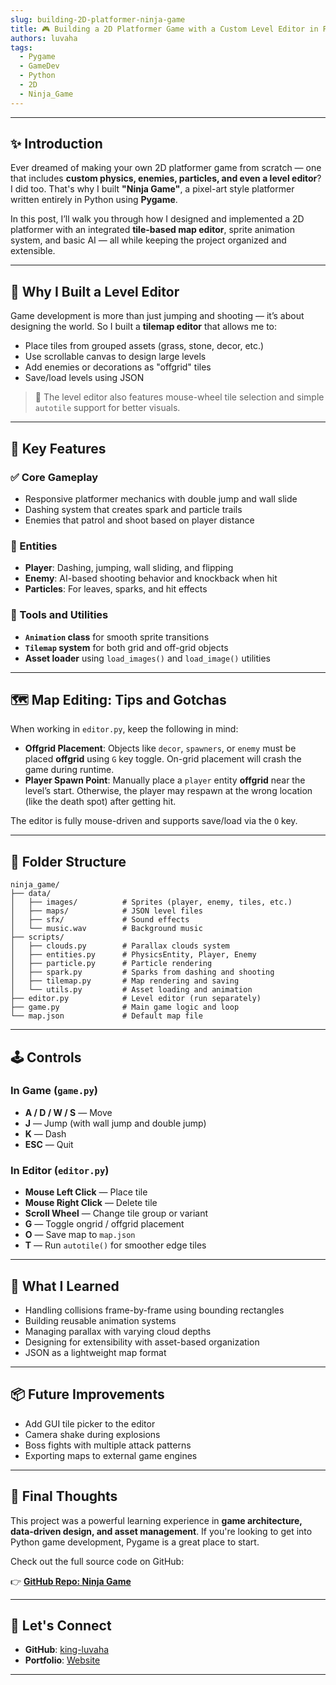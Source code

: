 ```yaml
---
slug: building-2D-platformer-ninja-game
title: 🎮 Building a 2D Platformer Game with a Custom Level Editor in Python
authors: luvaha
tags:
  - Pygame
  - GameDev
  - Python
  - 2D
  - Ninja_Game
---
```


---

## ✨ Introduction

Ever dreamed of making your own 2D platformer game from scratch — one that includes **custom physics, enemies, particles, and even a level editor**? I did too. That's why I built **"Ninja Game"**, a pixel-art style platformer written entirely in Python using **Pygame**.

In this post, I’ll walk you through how I designed and implemented a 2D platformer with an integrated **tile-based map editor**, sprite animation system, and basic AI — all while keeping the project organized and extensible.

---

## 🧱 Why I Built a Level Editor

Game development is more than just jumping and shooting — it’s about designing the world. So I built a **tilemap editor** that allows me to:

- Place tiles from grouped assets (grass, stone, decor, etc.)
- Use scrollable canvas to design large levels
- Add enemies or decorations as "offgrid" tiles
- Save/load levels using JSON 

> 🔁 The level editor also features mouse-wheel tile selection and simple `autotile` support for better visuals.

---

## 🚀 Key Features

### ✅ Core Gameplay

- Responsive platformer mechanics with double jump and wall slide  
- Dashing system that creates spark and particle trails   
- Enemies that patrol and shoot based on player distance  

### 🧠 Entities

- **Player**: Dashing, jumping, wall sliding, and flipping 
- **Enemy**: AI-based shooting behavior and knockback when hit
- **Particles**: For leaves, sparks, and hit effects

### 🧰 Tools and Utilities

- **`Animation` class** for smooth sprite transitions
- **`Tilemap` system** for both grid and off-grid objects
- **Asset loader** using `load_images()` and `load_image()` utilities 

---

## 🗺️ Map Editing: Tips and Gotchas

When working in `editor.py`, keep the following in mind:

- **Offgrid Placement**: Objects like `decor`, `spawners`, or `enemy` must be placed **offgrid** using `G` key toggle. On-grid placement will crash the game during runtime.  
- **Player Spawn Point**: Manually place a `player` entity **offgrid** near the level’s start. Otherwise, the player may respawn at the wrong location (like the death spot) after getting hit.

The editor is fully mouse-driven and supports save/load via the `O` key.

---

## 📁 Folder Structure

```
ninja_game/
├── data/
│   ├── images/          # Sprites (player, enemy, tiles, etc.)
│   ├── maps/            # JSON level files
│   ├── sfx/             # Sound effects
│   └── music.wav        # Background music
├── scripts/
│   ├── clouds.py        # Parallax clouds system
│   ├── entities.py      # PhysicsEntity, Player, Enemy
│   ├── particle.py      # Particle rendering
│   ├── spark.py         # Sparks from dashing and shooting
│   ├── tilemap.py       # Map rendering and saving
│   └── utils.py         # Asset loading and animation
├── editor.py            # Level editor (run separately)
├── game.py              # Main game logic and loop
└── map.json             # Default map file
```

---

## 🕹️ Controls

### In Game (`game.py`)

- **A / D / W / S** — Move  
- **J** — Jump (with wall jump and double jump) 
- **K** — Dash 
- **ESC** — Quit 

### In Editor (`editor.py`)

- **Mouse Left Click** — Place tile
- **Mouse Right Click** — Delete tile
- **Scroll Wheel** — Change tile group or variant
- **G** — Toggle ongrid / offgrid placement
- **O** — Save map to `map.json`
- **T** — Run `autotile()` for smoother edge tiles 

---

## 🔨 What I Learned

- Handling collisions frame-by-frame using bounding rectangles
- Building reusable animation systems
- Managing parallax with varying cloud depths
- Designing for extensibility with asset-based organization
- JSON as a lightweight map format

---

## 📦 Future Improvements

- Add GUI tile picker to the editor
- Camera shake during explosions
- Boss fights with multiple attack patterns
- Exporting maps to external game engines  

---

## 💬 Final Thoughts

This project was a powerful learning experience in **game architecture, data-driven design, and asset management**. If you're looking to get into Python game development, Pygame is a great place to start.

Check out the full source code on GitHub:

👉 [**GitHub Repo: Ninja Game**](https://github.com/king-luvaha/ninja-game)

---

## 🔗 Let's Connect

- **GitHub**: [king-luvaha](https://github.com/king-luvaha)
- **Portfolio**: [Website](https://portfolio-website-luvaha.vercel.app/)
    

---

